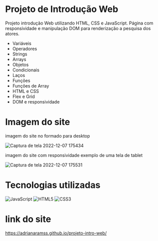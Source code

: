 # Projeto de Introdução Web

Projeto introdução Web utilizando HTML, CSS e JavaScript. Página com responsividade e manipulação DOM para renderização a pesquisa dos atores.

- Variáveis
- Operadores
- Strings
- Arrays
- Objetos
- Condicionais
- Laços
- Funções
- Funções de Array
- HTML e CSS
- Flex e Grid
- DOM e responsividade

# Imagem do site

 imagem do site no  formado para desktop
 
![Captura de tela 2022-12-07 175434](https://user-images.githubusercontent.com/111310311/206293804-24393aa8-c5c0-49cc-9c72-622cdf3d37bf.png)

 imagem do site com responsividade exemplo de uma tela de tablet
 
![Captura de tela 2022-12-07 175531](https://user-images.githubusercontent.com/111310311/206293846-cf662877-0638-439b-83af-aab2743adb65.png)



# Tecnologias utilizadas

![JavaScript](https://img.shields.io/badge/javascript-%23323330.svg?style=for-the-badge&logo=javascript&logoColor=%23F7DF1E)
![HTML5](https://img.shields.io/badge/html5-%23E34F26.svg?style=for-the-badge&logo=html5&logoColor=white)
![CSS3](https://img.shields.io/badge/css3-%231572B6.svg?style=for-the-badge&logo=css3&logoColor=white)

# link do site

https://adrianaramss.github.io/projeto-intro-web/
